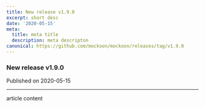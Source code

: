 ```yaml
---
title: New release v1.9.0
excerpt: short desc
date: '2020-05-15'
meta:
  title: meta title
  description: meta descripton
canonical: https://github.com/mockoon/mockoon/releases/tag/v1.9.0
---
```


### New release v1.9.0
Published on 2020-05-15

---

article content
